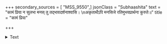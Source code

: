 +++
secondary_sources = [ "MSS_9550",]
jsonClass = "Subhaashita"
text = "कामं प्रिया न सुलभा मनस् तु तद्भावदर्शनाश्वासि।  \nअकृतार्थेऽपि मनसिजे रतिमुभयप्रार्थना कुरुते॥"
title = "कामं प्रिया"

+++

<details><summary>Text</summary>

कामं प्रिया न सुलभा मनस् तु तद्भावदर्शनाश्वासि।  
अकृतार्थेऽपि मनसिजे रतिमुभयप्रार्थना कुरुते॥
</details>
